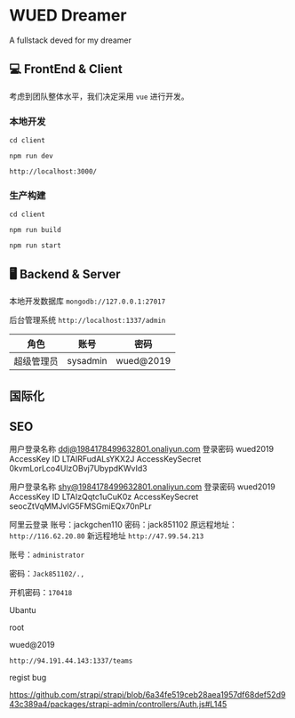# WUED Dreamer

A fullstack deved for my dreamer

## 💻 FrontEnd & Client

考虑到团队整体水平，我们决定采用 `vue` 进行开发。

### 本地开发

`cd client`

```npm
npm run dev
```

`http://localhost:3000/`

### 生产构建

`cd client`

```npm
npm run build

npm run start
```

## 🖥 Backend & Server

本地开发数据库 `mongodb://127.0.0.1:27017`

后台管理系统 `http://localhost:1337/admin`

| 角色       | 账号     | 密码     |
| ---------- | :--------: | :--------: |
| 超级管理员 | sysadmin | wued@2019 |

## 国际化

## SEO

用户登录名称 ddj@1984178499632801.onaliyun.com
登录密码 wued2019
AccessKey ID LTAIRFudALsYKX2J
AccessKeySecret 0kvmLorLco4UlzOBvj7UbypdKWvId3

用户登录名称 shy@1984178499632801.onaliyun.com
登录密码 wued2019
AccessKey ID LTAIzQqtc1uCuK0z
AccessKeySecret seocZtVqMMJvIG5FMSGmiEQx70nPLr

阿里云登录
账号：jackgchen110
密码：jack851102
原远程地址：`http://116.62.20.80`
新远程地址 `http://47.99.54.213`

账号：`administrator`

密码：`Jack851102/.,`

开机密码：`170418`

Ubantu

root

wued@2019

`http://94.191.44.143:1337/teams`

regist bug

https://github.com/strapi/strapi/blob/6a34fe519ceb28aea1957df68def52d943c389a4/packages/strapi-admin/controllers/Auth.js#L145
